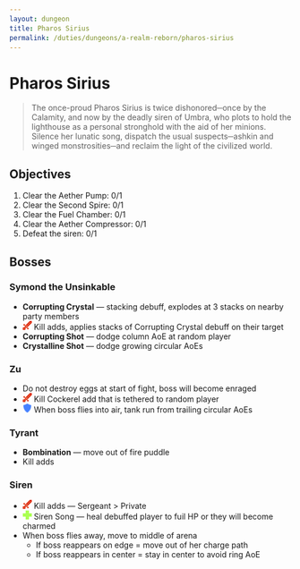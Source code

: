 ```yaml
---
layout: dungeon
title: Pharos Sirius
permalink: /duties/dungeons/a-realm-reborn/pharos-sirius
---
```


# Pharos Sirius

> The once-proud Pharos Sirius is twice dishonored─once by the Calamity, and now by the deadly siren of Umbra, who plots to hold the lighthouse as a personal stronghold with the aid of her minions. Silence her lunatic song, dispatch the usual suspects─ashkin and winged monstrosities─and reclaim the light of the civilized world.

## Objectives

1.  Clear the Aether Pump: 0/1
2.  Clear the Second Spire: 0/1
3.  Clear the Fuel Chamber: 0/1
4.  Clear the Aether Compressor: 0/1
5.  Defeat the siren: 0/1

## Bosses

### Symond the Unsinkable

- **Corrupting Crystal** — stacking debuff, explodes at 3 stacks on nearby party members
- ![](/assets/icons/role-dps.png) Kill adds, applies stacks of Corrupting Crystal debuff on their target
- **Corrupting Shot** — dodge column AoE at random player
- **Crystalline Shot** — dodge growing circular AoEs

### Zu

- Do not destroy eggs at start of fight, boss will become enraged
- ![](/assets/icons/role-dps.png) Kill Cockerel add that is tethered to random player
- ![](/assets/icons/role-tank.png) When boss flies into air, tank run from trailing circular AoEs

### Tyrant

- **Bombination** — move out of fire puddle
- Kill adds

### Siren

- ![](/assets/icons/role-dps.png) Kill adds — Sergeant > Private
- ![](/assets/icons/role-healer.png) Siren Song — heal debuffed player to fuil HP or they will become charmed
- When boss flies away, move to middle of arena
  - If boss reappears on edge = move out of her charge path
  - If boss reappears in center = stay in center to avoid ring AoE


